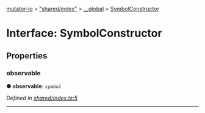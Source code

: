[mutator-io](../README.md) > ["shared/index"](../modules/_shared_index_.md) > [__global](../modules/_shared_index_.__global.md) > [SymbolConstructor](../interfaces/_shared_index_.__global.symbolconstructor.md)



# Interface: SymbolConstructor


## Properties
<a id="observable"></a>

###  observable

**●  observable**:  *`symbol`* 

*Defined in [shared/index.ts:5](https://github.com/AnalyticsFire/mutator-io/blob/master/src/shared/index.ts#L5)*





___


